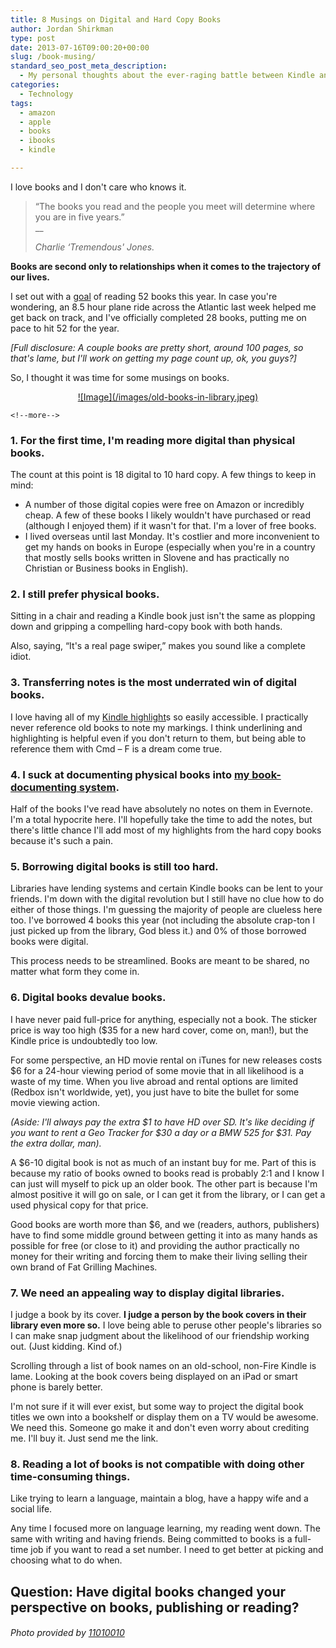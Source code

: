 ```yaml
---
title: 8 Musings on Digital and Hard Copy Books
author: Jordan Shirkman
type: post
date: 2013-07-16T09:00:20+00:00
slug: /book-musing/
standard_seo_post_meta_description:
  - My personal thoughts about the ever-raging battle between Kindle and physical books.
categories:
  - Technology
tags:
  - amazon
  - apple
  - books
  - ibooks
  - kindle

---
```

I love books and I don't care who knows it.

> &#8220;The books you read and the people you meet will determine where you are in five years.&#8221;  
> __
> 
> _Charlie &#8216;Tremendous' Jones._

**Books are second only to relationships when it comes to the trajectory of our lives.**

I set out with a [goal](https://jshirk.com/blog/2013-goals/) of reading 52 books this year. In case you're wondering, an 8.5 hour plane ride across the Atlantic last week helped me get back on track, and I've officially completed 28 books, putting me on pace to hit 52 for the year.

_[Full disclosure: A couple books are pretty short, around 100 pages, so that's lame, but I'll work on getting my page count up, ok, you guys?]_

So, I thought it was time for some musings on books.

<p style="text-align: center;">
  <a href="https://jshirk.com/blog/book-musings">![Image](/images/old-books-in-library.jpeg)</p> 
  
  <p>
    <!--more-->
  </p>
  
  <p>
    <!--more--></a>
    
    <!--more-->
  </p>
  
  <h3>
    1. For the first time, I'm reading more digital than physical books.
  </h3>
  
  <p>
    The count at this point is 18 digital to 10 hard copy. A few things to keep in mind:
  </p>
  
  <ul>
    <li>
      A number of those digital copies were free on Amazon or incredibly cheap. A few of these books I likely wouldn't have purchased or read (although I enjoyed them) if it wasn't for that. I'm a lover of free books.
    </li>
    <li>
      I lived overseas until last Monday. It's costlier and more inconvenient to get my hands on books in Europe (especially when you're in a country that mostly sells books written in Slovene and has practically no Christian or Business books in English).
    </li>
  </ul>
  
  <h3>
    2. I still prefer physical books.
  </h3>
  
  <p>
    Sitting in a chair and reading a Kindle book just isn't the same as plopping down and gripping a compelling hard-copy book with both hands.
  </p>
  
  <p>
    Also, saying, &#8220;It's a real page swiper,&#8221; makes you sound like a complete idiot.
  </p>
  
  <h3>
    3. Transferring notes is the most underrated win of digital books.
  </h3>
  
  <p>
    I love having all of my <a href="https://jshirk.com/blog/kindle-ibooks-highlights/">Kindle highlight</a>s so easily accessible. I practically never reference old books to note my markings. I think underlining and highlighting is helpful even if you don't return to them, but being able to reference them with Cmd &#8211; F is a dream come true.
  </p>
  
  <h3>
    4. I suck at documenting physical books into <a href="https://jshirk.com/blog/book-maximizing/">my book-documenting system</a>.
  </h3>
  
  <p>
    Half of the books I've read have absolutely no notes on them in Evernote. I'm a total hypocrite here. I'll hopefully take the time to add the notes, but there's little chance I'll add most of my highlights from the hard copy books because it's such a pain.
  </p>
  
  <h3>
    5. Borrowing digital books is still too hard.
  </h3>
  
  <p>
    Libraries have lending systems and certain Kindle books can be lent to your friends. I'm down with the digital revolution but I still have no clue how to do either of those things. I'm guessing the majority of people are clueless here too. I've borrowed 4 books this year (not including the absolute crap-ton I just picked up from the library, God bless it.) and 0% of those borrowed books were digital.
  </p>
  
  <p>
    This process needs to be streamlined. Books are meant to be shared, no matter what form they come in.
  </p>
  
  <h3>
    6. Digital books devalue books.
  </h3>
  
  <p>
    I have never paid full-price for anything, especially not a book. The sticker price is way too high ($35 for a new hard cover, come on, man!), but the Kindle price is undoubtedly too low.
  </p>
  
  <p>
    For some perspective, an HD movie rental on iTunes for new releases costs $6 for a 24-hour viewing period of some movie that in all likelihood is a waste of my time. When you live abroad and rental options are limited (Redbox isn't worldwide, yet), you just have to bite the bullet for some movie viewing action.
  </p>
  
  <p>
    <em>(Aside: I'll always pay the extra $1 to have HD over SD. It's like deciding if you want to rent a Geo Tracker for $30 a day or a BMW 525 for $31. Pay the extra dollar, man).</em>
  </p>
  
  <p>
    A $6-10 digital book is not as much of an instant buy for me. Part of this is because my ratio of books owned to books read is probably 2:1 and I know I can just will myself to pick up an older book. The other part is because I'm almost positive it will go on sale, or I can get it from the library, or I can get a used physical copy for that price.
  </p>
  
  <p>
    Good books are worth more than $6, and we (readers, authors, publishers) have to find some middle ground between getting it into as many hands as possible for free (or close to it) and providing the author practically no money for their writing and forcing them to make their living selling their own brand of Fat Grilling Machines.
  </p>
  
  <h3>
    7. We need an appealing way to display digital libraries.
  </h3>
  
  <p>
    I judge a book by its cover. <strong>I judge a person by the book covers in their library even more so.</strong> I love being able to peruse other people's libraries so I can make snap judgment about the likelihood of our friendship working out. (Just kidding. Kind of.)
  </p>
  
  <p>
    Scrolling through a list of book names on an old-school, non-Fire Kindle is lame. Looking at the book covers being displayed on an iPad or smart phone is barely better.
  </p>
  
  <p>
    I'm not sure if it will ever exist, but some way to project the digital book titles we own into a bookshelf or display them on a TV would be awesome. We need this. Someone go make it and don't even worry about crediting me. I'll buy it. Just send me the link.
  </p>
  
  <h3>
    8. Reading a lot of books is not compatible with doing other time-consuming things.
  </h3>
  
  <p>
    Like trying to learn a language, maintain a blog, have a happy wife and a social life.
  </p>
  
  <p>
    Any time I focused more on language learning, my reading went down. The same with writing and having friends. Being committed to books is a full-time job if you want to read a set number. I need to get better at picking and choosing what to do when.
  </p>
  
  <h2>
    Question: Have digital books changed your perspective on books, publishing or reading?
  </h2>
  
  <h6>
    Photo provided by <a href="http://www.sxc.hu/profile/11010010">11010010</a>
  </h6>
